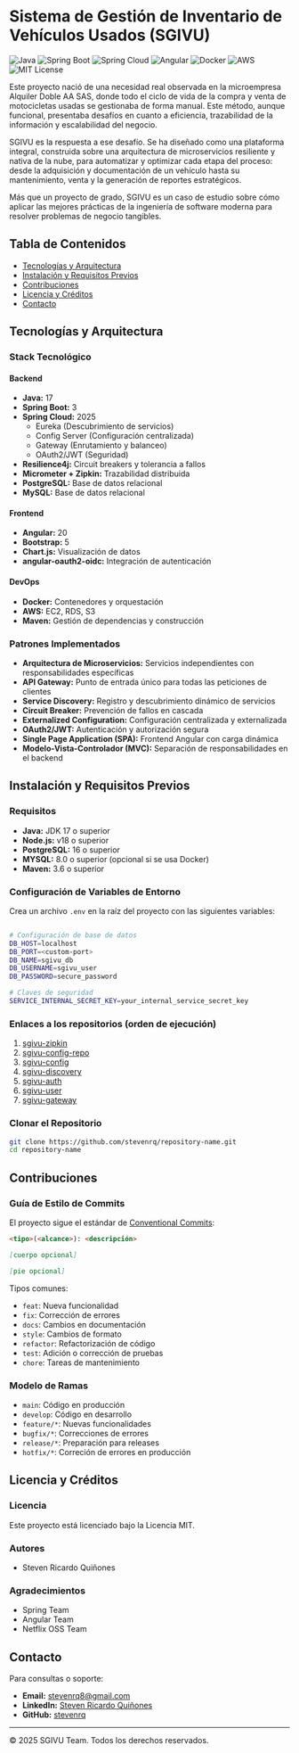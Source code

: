 
# Sistema de Gestión de Inventario de Vehículos Usados (SGIVU)

![Java](https://img.shields.io/badge/Java-17-blue) ![Spring Boot](https://img.shields.io/badge/Spring%20Boot-3-brightgreen) ![Spring Cloud](https://img.shields.io/badge/Spring%20Cloud-2025-brightgreen) ![Angular](https://img.shields.io/badge/Angular-20-red) ![Docker](https://img.shields.io/badge/Docker-ready-blue) ![AWS](https://img.shields.io/badge/AWS-ready-orange) ![MIT License](https://img.shields.io/badge/License-MIT-green.svg)

Este proyecto nació de una necesidad real observada en la microempresa Alquiler Doble AA SAS, donde todo el ciclo de vida de la compra y venta de motocicletas usadas se gestionaba de forma manual. Este método, aunque funcional, presentaba desafíos en cuanto a eficiencia, trazabilidad de la información y escalabilidad del negocio.

SGIVU es la respuesta a ese desafío. Se ha diseñado como una plataforma integral, construida sobre una arquitectura de microservicios resiliente y nativa de la nube, para automatizar y optimizar cada etapa del proceso: desde la adquisición y documentación de un vehículo hasta su mantenimiento, venta y la generación de reportes estratégicos.

Más que un proyecto de grado, SGIVU es un caso de estudio sobre cómo aplicar las mejores prácticas de la ingeniería de software moderna para resolver problemas de negocio tangibles.

## Tabla de Contenidos

- [Tecnologías y Arquitectura](#tecnologías-y-arquitectura)
- [Instalación y Requisitos Previos](#instalación-y-requisitos-previos)
- [Contribuciones](#contribuciones)
- [Licencia y Créditos](#licencia-y-créditos)
- [Contacto](#contacto)

## Tecnologías y Arquitectura

### Stack Tecnológico

#### Backend

- **Java:** 17
- **Spring Boot:** 3
- **Spring Cloud:** 2025
  - Eureka (Descubrimiento de servicios)
  - Config Server (Configuración centralizada)
  - Gateway (Enrutamiento y balanceo)
  - OAuth2/JWT (Seguridad)
- **Resilience4j:** Circuit breakers y tolerancia a fallos
- **Micrometer + Zipkin:** Trazabilidad distribuida
- **PostgreSQL:** Base de datos relacional
- **MySQL:** Base de datos relacional

#### Frontend

- **Angular:** 20
- **Bootstrap:** 5
- **Chart.js:** Visualización de datos
- **angular-oauth2-oidc:** Integración de autenticación

#### DevOps

- **Docker:** Contenedores y orquestación
- **AWS:** EC2, RDS, S3
- **Maven:** Gestión de dependencias y construcción

### Patrones Implementados

- **Arquitectura de Microservicios:** Servicios independientes con responsabilidades específicas
- **API Gateway:** Punto de entrada único para todas las peticiones de clientes
- **Service Discovery:** Registro y descubrimiento dinámico de servicios
- **Circuit Breaker:** Prevención de fallos en cascada
- **Externalized Configuration:** Configuración centralizada y externalizada
- **OAuth2/JWT:** Autenticación y autorización segura
- **Single Page Application (SPA):** Frontend Angular con carga dinámica
- **Modelo-Vista-Controlador (MVC):** Separación de responsabilidades en el backend

## Instalación y Requisitos Previos

### Requisitos

- **Java:** JDK 17 o superior
- **Node.js:** v18 o superior
- **PostgreSQL:** 16 o superior
- **MYSQL:** 8.0 o superior (opcional si se usa Docker)
- **Maven:** 3.6 o superior

### Configuración de Variables de Entorno

Crea un archivo `.env` en la raíz del proyecto con las siguientes variables:

```bash

# Configuración de base de datos
DB_HOST=localhost
DB_PORT=<custom-port>
DB_NAME=sgivu_db
DB_USERNAME=sgivu_user
DB_PASSWORD=secure_password

# Claves de seguridad
SERVICE_INTERNAL_SECRET_KEY=your_internal_service_secret_key
```

### Enlaces a los repositorios (orden de ejecución)

1. [sgivu-zipkin](https://github.com/stevenrq/sgivu-zipkin)
2. [sgivu-config-repo](https://github.com/stevenrq/sgivu-config-repo)
3. [sgivu-config](https://github.com/stevenrq/sgivu-config)
4. [sgivu-discovery](https://github.com/stevenrq/sgivu-discovery)
5. [sgivu-auth](https://github.com/stevenrq/sgivu-auth)
6. [sgivu-user](https://github.com/stevenrq/sgivu-user)
7. [sgivu-gateway](https://github.com/stevenrq/sgivu-gateway)

### Clonar el Repositorio

```bash
git clone https://github.com/stevenrq/repository-name.git
cd repository-name
```

## Contribuciones

### Guía de Estilo de Commits

El proyecto sigue el estándar de [Conventional Commits](https://www.conventionalcommits.org/):

```markdown
<tipo>(<alcance>): <descripción>

[cuerpo opcional]

[pie opcional]
```

Tipos comunes:

- `feat`: Nueva funcionalidad
- `fix`: Corrección de errores
- `docs`: Cambios en documentación
- `style`: Cambios de formato
- `refactor`: Refactorización de código
- `test`: Adición o corrección de pruebas
- `chore`: Tareas de mantenimiento

### Modelo de Ramas

- `main`: Código en producción
- `develop`: Código en desarrollo
- `feature/*`: Nuevas funcionalidades
- `bugfix/*`: Correcciones de errores
- `release/*`: Preparación para releases
- `hotfix/*`: Correción de errores en producción

## Licencia y Créditos

### Licencia

Este proyecto está licenciado bajo la Licencia MIT.

### Autores

- Steven Ricardo Quiñones

### Agradecimientos

- Spring Team
- Angular Team
- Netflix OSS Team

## Contacto

Para consultas o soporte:

- **Email:** [stevenrq8@gmail.com](mailto:stevenrq8@gmail.com)
- **LinkedIn:** [Steven Ricardo Quiñones](https://www.linkedin.com/in/steven-ricardo-quiñones/)
- **GitHub:** [stevenrq](https://github.com/stevenrq)

---

© 2025 SGIVU Team. Todos los derechos reservados.
